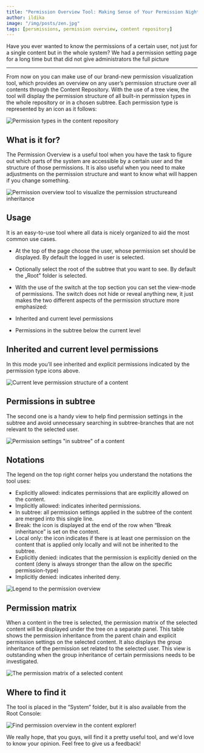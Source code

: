 ```yaml
---
title: "Permission Overview Tool: Making Sense of Your Permission Nightmare"
author: ildika
image: "/img/posts/zen.jpg"
tags: [persmissions, permission overview, content repository]
---
```


Have you ever wanted to know the permissions of a certain user, not just for a single content but in the whole system? We had a permission setting page for a long time but that did not give administrators the full picture

---

From now on you can make use of our brand-new permission visualization tool, which provides an overview on any user’s permission structure over all contents through the Content Repository. With the use of a tree view, the tool will display the permission structure of all built-in permission types in the whole repository or in a chosen subtree. Each permission type is represented by an icon as it follows:

![Permission types in the content repository](https://download.sensenet.com/BlogPostImages/PermissionOverview/permissiontypes.png "Permission types in the content repository")

## What is it for?

The Permission Overview is a useful tool when you have the task to figure out which parts of the system are accessible by a certain user and the structure of those permissions. It is also useful when you need to make adjustments on the permission structure and want to know what will happen if you change something.

![Permission overview tool to visualize the permission structureand inheritance](https://download.sensenet.com/BlogPostImages/PermissionOverview/overview.png "Permission overview tool to visualize the permission structureand inheritance")

## Usage

It is an easy-to-use tool where all data is nicely organized to aid the most common use cases.


-   At the top of the page choose the user, whose permission set should be displayed. By default the logged in user is selected.
-   Optionally select the root of the subtree that you want to see. By default the &bdquo;Root” folder is selected.
-   With the use of the switch at the top section you can set the view-mode of permissions. The switch does not hide or reveal anything new, it just makes the two different aspects of the permission structure more emphasized:

-   Inherited and current level permissions
-   Permissions in the subtree below the current level



## Inherited and current level permissions

In this mode you’ll see inherited and explicit permissions indicated by the permission type icons above.

![Current leve permission structure of a content](https://download.sensenet.com/BlogPostImages/PermissionOverview/PragueCurrentlevelPermissions.png "Current leve permission structure of a content")

## Permissions in subtree

The second one is a handy view to help find permission settings in the subtree and avoid unnecessary searching in subtree-branches that are not relevant to the selected user.

![Permission settings &quot;in subtree&quot; of a content](https://download.sensenet.com/BlogPostImages/PermissionOverview/PragueSubtreePermissions.png "Permission settings &quot;in subtree&quot; of a content")

## Notations

The legend on the top right corner helps you understand the notations the tool uses:

-   Explicitly allowed: indicates permissions that are explicitly allowed on the content.
-   Implicitly allowed: indicates inherited permissions.
-   In subtree: all permission settings applied in the subtree of the content are merged into this single line.
-   Break: the icon is displayed at the end of the row when “Break inheritance” is set on the content.
-   Local only: the icon indicates if there is at least one permission on the content that is applied only locally and will not be inherited to the subtree.
-   Explicitly denied: indicates that the permission is explicitly denied on the content (deny is always stronger than the allow on the specific permission-type)
-   Implicitly denied: indicates inherited deny.

![Legend to the permission overview](https://download.sensenet.com/BlogPostImages/PermissionOverview/overviewWithLegend.png "Legend to the permission overview")

## Permission matrix

When a content in the tree is selected, the permission matrix of the selected content will be displayed under the tree on a separate panel. This table shows the permission inheritance from the parent chain and explicit permission settings on the selected content. It also displays the group inheritance of the permission set related to the selected user. This view is outstanding when the group inheritance of certain permissions needs to be investigated.

![The permission matrix of a selected content](https://download.sensenet.com/BlogPostImages/PermissionOverview/selectedPermissionMatrix.png "The permission matrix of a selected content")

## Where to find it

The tool is placed in the “System” folder, but it is also available from the Root Console:

![Find permission overview in the content explorer!](https://download.sensenet.com/BlogPostImages/PermissionOverview/contentExplorer.png "Find permission overview in the content explorer!")

We really hope, that you guys, will find it a pretty useful tool, and we'd love to know your opinion. Feel free to give us a feedback!

